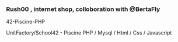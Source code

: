 ### Rush00 , internet shop, colloboration with @BertaFly


42-Piscine-PHP

UnitFactory/School42 - Piscine PHP / Mysql / Html / Css / Javascript
